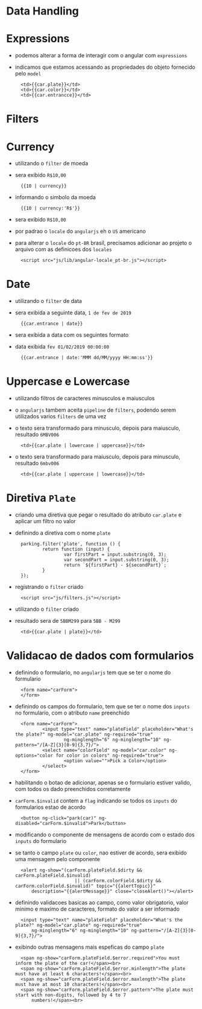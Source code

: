 # Data Handling   

# Expressions

* podemos alterar a forma de interagir com o angular com `expressions`
* indicamos que estamos acessando as propriedades do objeto fornecido pelo `model`


        <td>{{car.plate}}</td>
        <td>{{car.color}}</td>
        <td>{{car.entrancce}}</td>

# Filters

# Currency

* utilizando o ``filter`` de moeda
* sera exibido `R$10,00`


        {{10 | currency}}

* informando o simbolo da moeda


        {{10 | currency:'R$'}}

* sera exibido `R$10,00`

* por padrao o `locale` do `angularjs` eh o `US` americano
* para alterar o `locale` do `pt-BR` brasil, precisamos adicionar ao projeto o arquivo com as definicoes dos `locales`


        <script src="js/lib/angular-locale_pt-br.js"></script>

# Date

* utilizando o `filter` de data
* sera exibida a seguinte data, `1 de fev de 2019`


        {{car.entrance | date}}

* sera exibida a data com os seguintes formato
* data exibida `fev 01/02/2019 00:00:00`


        {{car.entrance | date:'MMM dd/MM/yyyy HH:mm:ss'}}

# Uppercase e Lowercase

* utilizando filtros de caracteres minusculos e maiusculos
* o `angularjs` tambem aceita `pipeline` de `filters`, podendo serem utilizados varios `filters` de uma vez
* o texto sera transformado para minusculo, depois para maiusculo, resultado `6MBV006`


        <td>{{car.plate | lowercase | uppercase}}</td>

* o texto sera transformado para maiusculo, depois para minusculo, resultado `6mbv006`


        <td>{{car.plate | uppercase | lowercase}}</td>

# Diretiva `Plate`        

* criando uma diretiva que pegar o resultado do atributo `car.plate` e aplicar um filtro no valor
* definindo a diretiva com o nome `plate`


        parking.filter('plate', function () {
                return function (input) {
                        var firstPart = input.substring(0, 3);
                        var secondPart = input.substring(0, 3);
                        return `${firstPart} - ${secondPart}`;
                }
        });

* registrando o `filter` criado


        <script src="js/filters.js"></script>

* utilizando o `filter` criado         
* resultado sera de `5BBM299` para `5BB - M299`


        <td>{{car.plate | plate}}</td>

# Validacao de dados com formularios 

* definindo o formulario, no `angularjs` tem que se ter o nome do formulario

        <form name="carForm">
        </form>

* definindo os campos do formulario, tem que se ter o nome dos `inputs` no formulario, com o atributo `name` preenchido

        <form name="carForm">
                <input type="text" name="plateField" placeholder="What's the plate?" ng-model="car.plate" ng-required="true"
                        ng-minglength="6" ng-minglength="10" ng-pattern="/[A-Z]{3}[0-9]{3,7}/">
                <select name="colorField" ng-model="car.color" ng-options="color for color in colors" ng-required="true">
                        <option value="">Pick a Color</option>
                </select>
        </form>

* habilitando o botao de adicionar, apenas se o formulario estiver valido, com todos os dado preenchidos corretamente
* `carForm.$invalid` contem a `flag` indicando se todos os `inputs` do formularios estao de acordo


        <button ng-click="park(car)" ng-disabled="carForm.$invalid">Park</button>

* modificando o componente de mensagens de acordo com o estado dos `inputs` do formulario 
* se tanto o campo `plate` ou `color`, nao estiver de acordo, sera exibido uma mensagem pelo componente


        <alert ng-show="(carForm.plateField.$dirty && carForm.plateField.$invalid)
                            || (carForm.colorField.$dirty && carForm.colorField.$invalid)" topic="{{alertTopic}}"
            description="{{alertMessage}}" close="closeAlert()"></alert>

* definindo validacoes basicas ao campo, como valor obrigatorio, valor minimo e maximo de caracteres, formato do valor a ser informado


        <input type="text" name="plateField" placeholder="What's the plate?" ng-model="car.plate" ng-required="true"
            ng-minglength="6" ng-minglength="10" ng-pattern="/[A-Z]{3}[0-9]{3,7}/">

* exibindo outras mensagens mais espeficas do campo `plate`            


        <span ng-show="carForm.plateField.$error.required">You must inform the plate of the car!</span><br>
        <span ng-show="carForm.plateField.$error.minlength">The plate must have at least 6 characters!</span><br>
        <span ng-show="carForm.plateField.$error.maxlength">The plate must have at most 10 characters!</span><br>
        <span ng-show="carForm.plateField.$error.pattern">The plate must start with non-digits, followed by 4 to 7
            numbers!</span><br>
